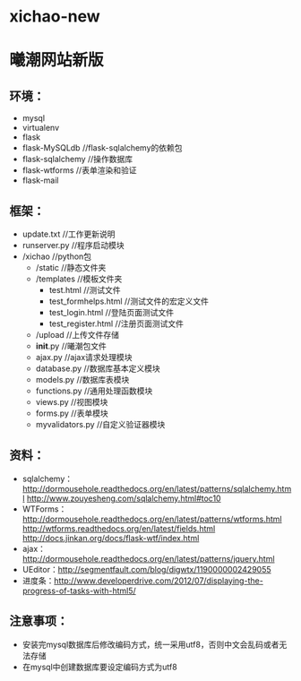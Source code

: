 # xichao-new
曦潮网站新版
====================

环境：
--------------------
 * mysql
 * virtualenv
 * flask
 * flask-MySQLdb    //flask-sqlalchemy的依赖包
 * flask-sqlalchemy    //操作数据库
 * flask-wtforms    //表单渲染和验证
 * flask-mail


框架：
--------------------
 * update.txt    //工作更新说明
 * runserver.py    //程序启动模块
 * /xichao    //python包
   + /static    //静态文件夹
   + /templates    //模板文件夹
     - test.html    //测试文件
     - test_formhelps.html    //测试文件的宏定义文件
     - test_login.html    //登陆页面测试文件
     - test_register.html    //注册页面测试文件
   + /upload    //上传文件存储
   + __init__.py    //曦潮包文件
   + ajax.py    //ajax请求处理模块
   + database.py    //数据库基本定义模块
   + models.py    //数据库表模块
   + functions.py    //通用处理函数模块
   + views.py    //视图模块
   + forms.py    //表单模块
   + myvalidators.py    //自定义验证器模块

资料：
--------------------
 * sqlalchemy：http://dormousehole.readthedocs.org/en/latest/patterns/sqlalchemy.html
               http://www.zouyesheng.com/sqlalchemy.html#toc10
 * WTForms：http://dormousehole.readthedocs.org/en/latest/patterns/wtforms.html
            http://wtforms.readthedocs.org/en/latest/fields.html
            http://docs.jinkan.org/docs/flask-wtf/index.html
 * ajax：http://dormousehole.readthedocs.org/en/latest/patterns/jquery.html
 * UEditor：http://segmentfault.com/blog/digwtx/1190000002429055
 * 进度条：http://www.developerdrive.com/2012/07/displaying-the-progress-of-tasks-with-html5/

注意事项：
--------------------
 * 安装完mysql数据库后修改编码方式，统一采用utf8，否则中文会乱码或者无法存储
 * 在mysql中创建数据库要设定编码方式为utf8
